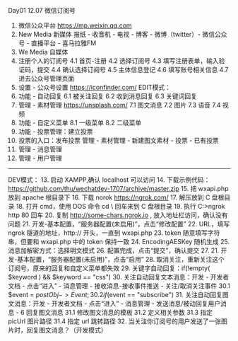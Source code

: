 Day01 12.07 微信订阅号

1. 微信公众平台 https://mp.weixin.qq.com
2. New Media 新媒体
	报纸 - 收音机 - 电视 - 博客 - 微博（twitter）- 微信公众号 - 直播平台 - 喜马拉雅FM
3. We Media 自媒体
4. 注册个人的订阅号
	4.1 首页-注册
	4.2 选择订阅号
	4.3 填写注册表单，输入验证码，提交
	4.4 确认选择订阅号
	4.5 主体信息登记
	4.6 填写账号相关信息
	4.7 进去公众号管理页面
5. 设置 - 公众号设置
	https://iconfinder.com/
EDIT模式：
6. 功能 - 自动回复
	6.1 被关注回复
	6.2 收到消息回复
	6.3 关键词回复
7. 管理 - 素材管理
	https://unsplash.com/
	7.1 图文消息
	7.2 图片
	7.3 语音
	7.4 视频
8. 功能 - 自定义菜单
	8.1 一级菜单
	8.2 二级菜单
9. 功能 - 投票管理：建立投票
10. 投票的入口：发布投票
	管理 - 素材管理 - 新建图文素材 - 投票 - 已有投票
11. 管理 - 消息管理
12. 管理 - 用户管理

---
DEV模式：
13. 启动 XAMPP,确认 localhost 可以访问
14. 下载示例代码： https://github.com/thu/wechatdev-1707/archive/master.zip
15. 把 wxapi.php 放到 apache 根目录下
16. 下载 norok https://ngrok.com/
17. 解压放到 C 盘根目录
18. 打开 cmd，使用 DOS 命令 cd \ 回车来到 C 盘根目录
19. 执行 C:\>ngrok http 80 回车
20. 复制 http://some-chars.ngrok.io , 放入地址栏访问，确认没有问题
21. 开发-基本配置，“服务器配置(未启用)”，点击“修改配置”
22. URL，填写 ngrok 隧道的地址，http:// 开头，一直到 wxapi.php
23. token 随意填写字符串，但要和 wxapi.php 中的 token 保持一致
24. EncodingAESKey 随机生成
25. 消息加解密方式：选择明文模式
26. 配置完成，点击“提交”，确认提交
27. 21. 开发-基本配置，“服务器配置(未启用)”，点击“启用”
28. 取消关注，重新关注这个订阅号，原来的回复和自定义菜单都失效
29. 关键字自动回复：if(!empty( $keyword ) && $keyword == "css")
30. 关注自动回复文本消息：开发 - 开发者文档 - 点击“进入” - 消息管理 - 接收消息-接收事件推送 - 关注/取消关注事件
	30.1 $event = $postObj->Event;
	30.2 if($event == "subscribe")
31. 关注自动回复图文消息：开发 - 开发者文档 - 点击“进入” - 消息管理 - 发送消息/被动回复用户消息 - 6 回复图文消息
	31.1 修改图文消息的模板
	31.2 定义相关参数
	31.3 指定 picUrl 图片路径
	31.4 指定 url 跳转路径
32. 当关注你订阅号的用户发送了一张图片时，回复图文消息？（开发模式）
